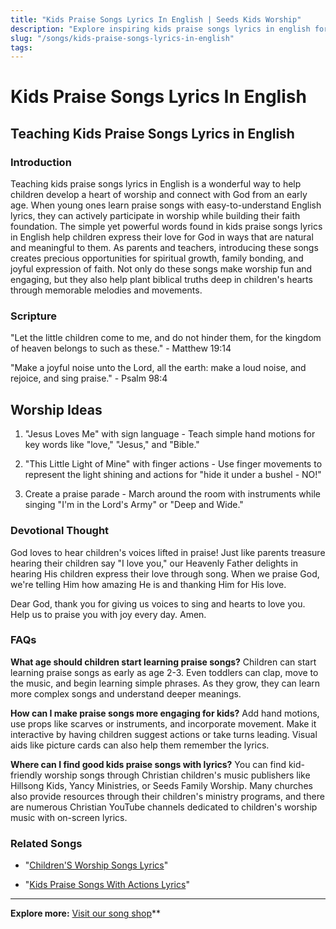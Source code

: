 ```yaml
---
title: "Kids Praise Songs Lyrics In English | Seeds Kids Worship"
description: "Explore inspiring kids praise songs lyrics in english for children's worship and faith development. Biblical music resources for families and ministry."
slug: "/songs/kids-praise-songs-lyrics-in-english"
tags:
---
```


# Kids Praise Songs Lyrics In English

## Teaching Kids Praise Songs Lyrics in English

### Introduction
Teaching kids praise songs lyrics in English is a wonderful way to help children develop a heart of worship and connect with God from an early age. When young ones learn praise songs with easy-to-understand English lyrics, they can actively participate in worship while building their faith foundation. The simple yet powerful words found in kids praise songs lyrics in English help children express their love for God in ways that are natural and meaningful to them. As parents and teachers, introducing these songs creates precious opportunities for spiritual growth, family bonding, and joyful expression of faith. Not only do these songs make worship fun and engaging, but they also help plant biblical truths deep in children's hearts through memorable melodies and movements.

### Scripture
"Let the little children come to me, and do not hinder them, for the kingdom of heaven belongs to such as these." - Matthew 19:14

"Make a joyful noise unto the Lord, all the earth: make a loud noise, and rejoice, and sing praise." - Psalm 98:4

## Worship Ideas
1. "Jesus Loves Me" with sign language - Teach simple hand motions for key words like "love," "Jesus," and "Bible."

2. "This Little Light of Mine" with finger actions - Use finger movements to represent the light shining and actions for "hide it under a bushel - NO!"

3. Create a praise parade - March around the room with instruments while singing "I'm in the Lord's Army" or "Deep and Wide."

### Devotional Thought
God loves to hear children's voices lifted in praise! Just like parents treasure hearing their children say "I love you," our Heavenly Father delights in hearing His children express their love through song. When we praise God, we're telling Him how amazing He is and thanking Him for His love.

Dear God, thank you for giving us voices to sing and hearts to love you. Help us to praise you with joy every day. Amen.

### FAQs
**What age should children start learning praise songs?**
Children can start learning praise songs as early as age 2-3. Even toddlers can clap, move to the music, and begin learning simple phrases. As they grow, they can learn more complex songs and understand deeper meanings.

**How can I make praise songs more engaging for kids?**
Add hand motions, use props like scarves or instruments, and incorporate movement. Make it interactive by having children suggest actions or take turns leading. Visual aids like picture cards can also help them remember the lyrics.

**Where can I find good kids praise songs with lyrics?**
You can find kid-friendly worship songs through Christian children's music publishers like Hillsong Kids, Yancy Ministries, or Seeds Family Worship. Many churches also provide resources through their children's ministry programs, and there are numerous Christian YouTube channels dedicated to children's worship music with on-screen lyrics.

### Related Songs

- "[Children'S Worship Songs Lyrics](/songs/children-s-worship-songs-lyrics/)"

- "[Kids Praise Songs With Actions Lyrics](/songs/kids-praise-songs-with-actions-lyrics/)"

---

**Explore more:** [Visit our song shop](https://seedskidsworship.com/shop)**

<!-- Schema Markup -->
<script type="application/ld+json">
{
  "@context": "https://schema.org",
  "@type": "MusicRecording",
  "name": "Kids Praise Songs Lyrics In English",
  "byArtist": {
    "@type": "MusicGroup",
    "name": "Seeds Kids Worship"
  },
  "isFamilyFriendly": true,
  "url": "https://seedskidsworship.com/songs/kids-praise-songs-lyrics-in-english/"
}
</script>